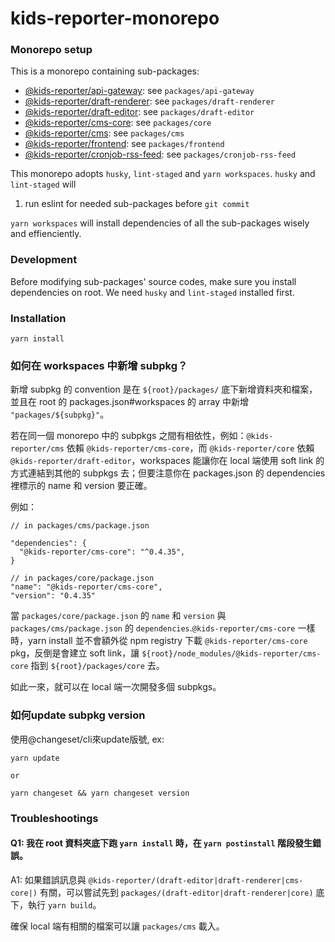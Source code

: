 # kids-reporter-monorepo

### Monorepo setup
This is a monorepo containing sub-packages:
- [@kids-reporter/api-gateway](./packages/api-gateway): see `packages/api-gateway`
- [@kids-reporter/draft-renderer](./packages/draft-renderer): see `packages/draft-renderer`
- [@kids-reporter/draft-editor](./packages/draft-editor): see `packages/draft-editor`
- [@kids-reporter/cms-core](./packages/core): see `packages/core`
- [@kids-reporter/cms](./packages/cms): see `packages/cms`
- [@kids-reporter/frontend](./packages/frontend): see `packages/frontend`
- [@kids-reporter/cronjob-rss-feed](./packages/cronjob-rss-feed): see `packages/cronjob-rss-feed`

This monorepo adopts `husky`, `lint-staged` and `yarn workspaces`. 
`husky` and `lint-staged` will 
1. run eslint for needed sub-packages before `git commit`

`yarn workspaces` will install dependencies of all the sub-packages wisely and effienciently.

### Development
Before modifying sub-packages' source codes, make sure you install dependencies on root. 
We need `husky` and `lint-staged` installed first.

### Installation
`yarn install`

### 如何在 workspaces 中新增 subpkg？
新增 subpkg 的 convention 是在 `${root}/packages/` 底下新增資料夾和檔案，
並且在 root 的 packages.json#workspaces 的 array 中新增 `"packages/${subpkg}"`。

若在同一個 monorepo 中的 subpkgs 之間有相依性，例如：`@kids-reporter/cms` 依賴 `@kids-reporter/cms-core`，而 `@kids-reporter/core` 依賴 `@kids-reporter/draft-editor`，workspaces 能讓你在 local 端使用 soft link 的方式連結到其他的 subpkgs 去；但要注意你在 packages.json 的 dependencies 裡標示的 name 和 version 要正確。

例如：
```
// in packages/cms/package.json

"dependencies": {
  "@kids-reporter/cms-core": "^0.4.35",
}

// in packages/core/package.json
"name": "@kids-reporter/cms-core",
"version": "0.4.35"

```

當 `packages/core/package.json` 的 `name` 和 `version` 與 `packages/cms/package.json` 的 `dependencies`.`@kids-reporter/cms-core` 一樣時，yarn install 並不會額外從 npm registry 下載 `@kids-reporter/cms-core` pkg，反倒是會建立 soft link，讓 `${root}/node_modules/@kids-reporter/cms-core` 指到 `${root}/packages/core` 去。

如此一來，就可以在 local 端一次開發多個 subpkgs。

### 如何update subpkg version
使用@changeset/cli來update版號, ex:
```
yarn update

or

yarn changeset && yarn changeset version
```

### Troubleshootings
#### Q1: 我在 root 資料夾底下跑 `yarn install` 時，在 `yarn postinstall` 階段發生錯誤。

A1: 如果錯誤訊息與 `@kids-reporter/(draft-editor|draft-renderer|cms-core|)` 有關，可以嘗試先到 `packages/(draft-editor|draft-renderer|core)` 底下，執行 `yarn build`。

確保 local 端有相關的檔案可以讓 `packages/cms` 載入。

